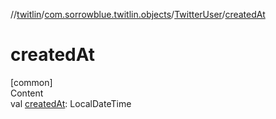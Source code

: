 //[twitlin](../../index.md)/[com.sorrowblue.twitlin.objects](../index.md)/[TwitterUser](index.md)/[createdAt](created-at.md)



# createdAt  
[common]  
Content  
val [createdAt](created-at.md): LocalDateTime  



